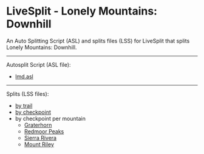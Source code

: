 # LiveSplit - Lonely Mountains: Downhill
An Auto Splitting Script (ASL) and splits files (LSS) for LiveSplit that splits Lonely Mountains: Downhill.

---

Autosplit Script (ASL file): 
- [lmd.asl](https://sbenedict.github.io/LiveSplit.LonelyMountainsDownhill/autosplit/lmd.asl)

---

Splits (LSS files):
- [by trail](https://sbenedict.github.io/LiveSplit.LonelyMountainsDownhill/splits/en/Lonely%20Mountains%20Downhill%20by%20trail.lss)
- [by checkpoint](https://sbenedict.github.io/LiveSplit.LonelyMountainsDownhill/splits/en/Lonely%20Mountains%20Downhill%20by%20checkpoint.lss)
- by checkpoint per mountain
   - [Graterhorn](https://sbenedict.github.io/LiveSplit.LonelyMountainsDownhill/splits/en/Lonely%20Mountains%20Downhill%20-%20Graterhorn.lss)
   - [Redmoor Peaks](https://sbenedict.github.io/LiveSplit.LonelyMountainsDownhill/splits/en/Lonely%20Mountains%20Downhill%20-%20Redmoor%20Peaks.lss)
   - [Sierra Rivera](https://sbenedict.github.io/LiveSplit.LonelyMountainsDownhill/splits/en/Lonely%20Mountains%20Downhill%20-%20Sierra%20Rivera.lss)
   - [Mount Riley](https://sbenedict.github.io/LiveSplit.LonelyMountainsDownhill/splits/en/Lonely%20Mountains%20Downhill%20-%20Mount%20Riley.lss)
